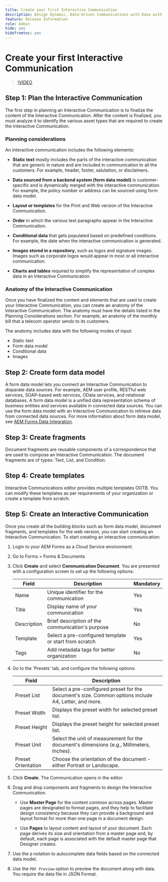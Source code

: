 ```yaml
---
title: Create your first Interactive Communication 
description: Design Dynamic, Data-Driven Communications with Ease with AEM Forms Interactive Communications
feature: Release Information
role: Admin
hide: yes
hidefromtoc: yes
---
```


# Create your first Interactive Communication 


>[!VIDEO](https://video.tv.adobe.com/v/3444094/)

## Step 1: Plan the Interactive Communication

The first step in planning an Interactive Communication is to finalize the content of the Interactive Communication. After the content is finalized, you must analyze it to identify the various asset types that are required to create the Interactive Communication.

### Planning considerations

An interactive communication includes the following elements:

* **Static text** mostly includes the parts of the interactive communication that are generic in nature and are included in communication to all the customers. For example, header, footer, salutation, or disclaimers.

* **Data sourced from a backend system (form data model)** is customer-specific and is dynamically merged with the interactive communication. For example, the policy number or address can be sourced using form data model.

* **Layout or templates** for the Print and Web version of the Interactive Communication.

* **Order** in which the various text paragraphs appear in the Interactive Communication.

* **Conditional data** that gets populated based on predefined conditions. For example, the date when the interactive communication is generated.

* **Images stored in a repository**, such as logos and signature images. Images such as corporate logos would appear in most or all interactive communication.

* **Charts and tables** required to simplify the representation of complex data in an Interactive Communication

### Anatomy of the Interactive Communication

Once you have finalized the content and elements that are used to create your Interactive Communication, you can create an anatomy of the Interactive Communication. The anatomy must have the details listed in the Planning Considerations section. For example, an anatomy of the monthly bill that a telecom operator sends to its customers.

The anatomy includes data with the following modes of input:

* Static text
* Form data model
* Conditional data
* Images

 
## Step 2: Create form data model

A form data model lets you connect an Interactive Communication to disparate data sources. For example, AEM user profile, RESTful web services, SOAP-based web services, OData services, and relational databases. A form data model is a unified data representation schema of business entities and services available in connected data sources. You can use the form data model with an Interactive Communication to retrieve data from connected data sources. For more information about form data model, see [AEM Forms Data Integration](/help/forms/data-integration.md).
 
## Step 3: Create fragments

Document fragments are reusable components of a correspondence that are used to compose an Interactive Communication. The document fragments are of types: Text, List, and Condition.

 
## Step 4: Create templates

Interactive Communications editor provides multiple templates OOTB. You can modify these templates as per requirements of your organization or create a template from scratch.

 
## Step 5: Create an Interactive Communication

Once you create all the building blocks such as form data model, document fragments, and templates for the web version, you can start creating an Interactive Communication. To start creating an interactive communication:

1. Login to your AEM Forms as a Cloud Service environment.
1. Go to Forms > Forms & Documents
1. Click **Create** and select **Communication Document**. You are presented with a configuration screen to set up the following options:

    |Field | Description | Mandatory |
    |-------|-------------|----------|
    | Name | Unique identifier for the communication | Yes |
    | Title | Display name of your communication | Yes |
    | Description | Brief description of the communication's purpose | No |
    | Template | Select a pre-configured template or start from scratch | Yes |
    | Tags | Add metadata tags for better organization | No |

1. Go to the 'Presets' tab, and configure the following options:

    |Field | Description |
    |-------|-------------|
    | Preset List | Select a pre-configured preset for the document's size. Common options include A4, Letter, and more. |
    | Preset Width | Displays the preset width for selected preset list.  |
    | Preset Height | Displays the preset height for selected preset list. |
    | Preset Unit | Select the unit of measurement for the document's dimensions (e.g., Millimeters, Inches). |
    | Preset Orientation | Choose the orientation of the document - either Portrait or Landscape. |

1. Click **Create**. The Communication opens in the editor. 
1. Drag and drop components and fragments to design the Interactive Communication. 

    * Use **Master Page** for the content common across pages. Master pages are designated to format pages, and they help to facilitate design consistency because they can provide a background and layout format for more than one page in a document design.

    * Use **Pages** to layout content and layout of your document. Each page derives its size and orientation from a master page and, by default, each page is associated with the default master page that Designer creates.
   

1. Use the `@` notation to autocomplete data fields based on the connected data model. 
1. Use the `PDF Preview` option to preview the document along with data. You require the data file in JSON Format. 
